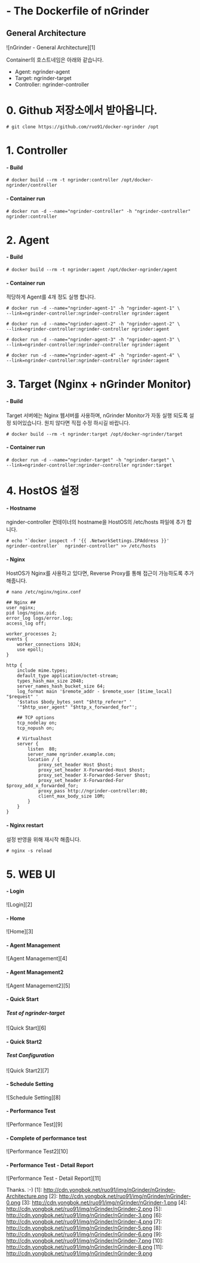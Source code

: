 # - The Dockerfile of nGrinder
## General Architecture
![nGrinder - General Architecture][1]

Container의 호스트네임은 아래와 같습니다.
- Agent: ngrinder-agent
- Target: ngrinder-target
- Controller: ngrinder-controller

# 0. Github 저장소에서 받아옵니다.
```
# git clone https://github.com/ruo91/docker-ngrinder /opt
```
# 1. Controller
#### - Build
```
# docker build --rm -t ngrinder:controller /opt/docker-ngrinder/controller
```
#### - Container run
```
# docker run -d --name="ngrinder-controller" -h "ngrinder-controller" ngrinder:controller
```

# 2. Agent
#### - Build
```
# docker build --rm -t ngrinder:agent /opt/docker-ngrinder/agent
```
#### - Container run
적당하게 Agent를 4개 정도 실행 합니다.
```
# docker run -d --name="ngrinder-agent-1" -h "ngrinder-agent-1" \
--link=ngrinder-controller:ngrinder-controller ngrinder:agent
```
```
# docker run -d --name="ngrinder-agent-2" -h "ngrinder-agent-2" \
--link=ngrinder-controller:ngrinder-controller ngrinder:agent
```
```
# docker run -d --name="ngrinder-agent-3" -h "ngrinder-agent-3" \
--link=ngrinder-controller:ngrinder-controller ngrinder:agent
```
```
# docker run -d --name="ngrinder-agent-4" -h "ngrinder-agent-4" \
--link=ngrinder-controller:ngrinder-controller ngrinder:agent
```

# 3. Target (Nginx + nGrinder Monitor)
#### - Build
Target 서버에는 Nginx 웹서버를 사용하며, nGrinder Monitor가 자동 실행 되도록 설정 되어있습니다.
원치 않다면 직접 수정 하시길 바랍니다.
```
# docker build --rm -t ngrinder:target /opt/docker-ngrinder/target
```
#### - Container run
```
# docker run -d --name="ngrinder-target" -h "ngrinder-target" \
--link=ngrinder-controller:ngrinder-controller ngrinder:target
```

# 4. HostOS 설정
#### - Hostname
nginder-controller 컨테이너의 hostname을 HostOS의 /etc/hosts 파일에 추가 합니다.
```
# echo "`docker inspect -f '{{ .NetworkSettings.IPAddress }}' ngrinder-controller`  ngrinder-controller" >> /etc/hosts
```

#### - Nginx
HostOS가 Nginx를 사용하고 있다면, Reverse Proxy를 통해 접근이 가능하도록 추가 해줍니다.
```
# nano /etc/nginx/nginx.conf
```
```
## Nginx ##
user nginx;
pid logs/nginx.pid;
error_log logs/error.log;
access_log off;

worker_processes 2;
events {
    worker_connections 1024;
    use epoll;
}

http {
    include mime.types;
    default_type application/octet-stream;
    types_hash_max_size 2048;
    server_names_hash_bucket_size 64;
    log_format main '$remote_addr - $remote_user [$time_local] "$request" '
    '$status $body_bytes_sent "$http_referer" '
    '"$http_user_agent" "$http_x_forwarded_for"';

    ## TCP options
    tcp_nodelay on;
    tcp_nopush on;

    # Virtualhost
    server {
        listen  80;
        server_name ngrinder.example.com;
        location / {
            proxy_set_header Host $host;
            proxy_set_header X-Forwarded-Host $host;
            proxy_set_header X-Forwarded-Server $host;
            proxy_set_header X-Forwarded-For $proxy_add_x_forwarded_for;
            proxy_pass http://ngrinder-controller:80;
            client_max_body_size 10M;
        }
    }
}
```
#### - Nginx restart
설정 반영을 위해 재시작 해줍니다.
```
# nginx -s reload
```

# 5. WEB UI
#### - Login
![Login][2]

#### - Home
![Home][3]

#### - Agent Management
![Agent Management][4]

#### - Agent Management2
![Agent Management2][5]

#### - Quick Start
##### Test of ngrinder-target
![Quick Start][6]

#### - Quick Start2
##### Test Configuration
![Quick Start2][7]

#### - Schedule Setting
![Schedule Setting][8]

#### - Performance Test
![Performance Test][9]

#### - Complete of performance test
![Performance Test2][10]

#### - Performance Test - Detail Report
![Performance Test - Detail Report][11]

Thanks. :-)
[1]: http://cdn.yongbok.net/ruo91/img/nGrinder/nGrinder-Architecture.png
[2]: http://cdn.yongbok.net/ruo91/img/nGrinder/nGrinder-0.png
[3]: http://cdn.yongbok.net/ruo91/img/nGrinder/nGrinder-1.png
[4]: http://cdn.yongbok.net/ruo91/img/nGrinder/nGrinder-2.png
[5]: http://cdn.yongbok.net/ruo91/img/nGrinder/nGrinder-3.png
[6]: http://cdn.yongbok.net/ruo91/img/nGrinder/nGrinder-4.png
[7]: http://cdn.yongbok.net/ruo91/img/nGrinder/nGrinder-5.png
[8]: http://cdn.yongbok.net/ruo91/img/nGrinder/nGrinder-6.png
[9]: http://cdn.yongbok.net/ruo91/img/nGrinder/nGrinder-7.png
[10]: http://cdn.yongbok.net/ruo91/img/nGrinder/nGrinder-8.png
[11]: http://cdn.yongbok.net/ruo91/img/nGrinder/nGrinder-9.png

